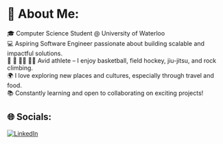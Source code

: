 # 💫 About Me:
🎓 Computer Science Student @ University of Waterloo<br>💻 Aspiring Software Engineer passionate about building scalable and impactful solutions.<br>🏀 🏑 🤼‍♂️ 🧗‍♂️ Avid athlete – I enjoy basketball, field hockey, jiu-jitsu, and rock climbing.<br>🌍 I love exploring new places and cultures, especially through travel and food.<br>📚 Constantly learning and open to collaborating on exciting projects!


## 🌐 Socials:
[![LinkedIn](https://img.shields.io/badge/LinkedIn-%230077B5.svg?logo=linkedin&logoColor=white)](https://www.linkedin.com/in/navdeep-g) 


<!-- Proudly created with GPRM ( https://gprm.itsvg.in ) -->
